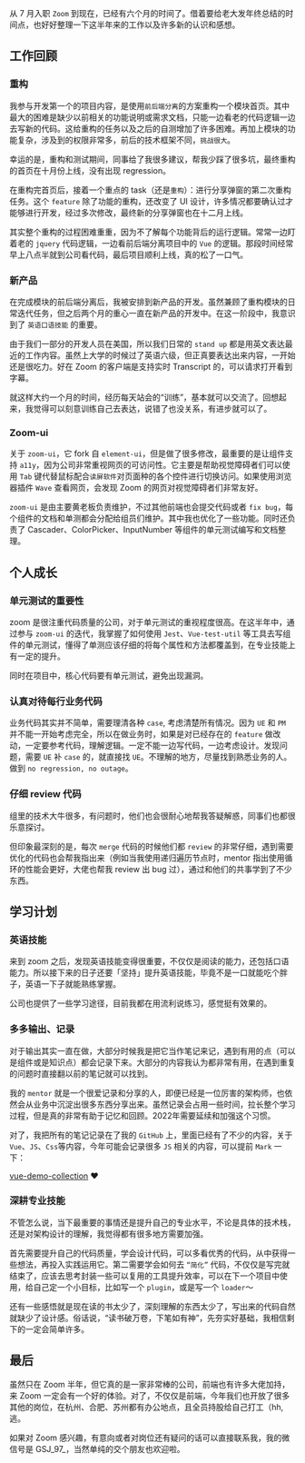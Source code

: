 从 7 月入职 `Zoom` 到现在，已经有六个月的时间了。借着要给老大发年终总结的时间点，也好好整理一下这半年来的工作以及许多新的认识和感想。


## 工作回顾
    

###  重构
   我参与开发第一个的项目内容，是使用`前后端分离`的方案重构一个模块首页。其中最大的困难是缺少以前相关的功能说明或需求文档，只能一边看老的代码逻辑一边去写新的代码。这给重构的任务以及之后的自测增加了许多困难。再加上模块的功能复杂，涉及到的权限非常多，前后的技术框架不同，`挑战很大`。
   
   幸运的是，重构和测试期间，同事给了我很多建议，帮我少踩了很多坑，最终重构的首页在十月份上线，没有出现 regression。
   
   在重构完首页后，接着一个重点的 task（还是`重构`）：进行分享弹窗的第二次重构任务。这个 `feature` 除了功能的重构，还改变了 UI 设计，许多情况都要确认过才能够进行开发，经过多次修改，最终新的分享弹窗也在十二月上线。
   
   其实整个重构的过程困难重重，因为不了解每个功能背后的运行逻辑。常常一边盯着老的 `jquery` 代码逻辑，一边看前后端分离项目中的 `Vue` 的逻辑。那段时间经常早上八点半就到公司看代码，最后项目顺利上线，真的松了一口气。


### 新产品

在完成模块的前后端分离后，我被安排到新产品的开发。虽然兼顾了重构模块的日常迭代任务，但之后两个月的重心一直在新产品的开发中。在这一阶段中，我意识到了 `英语口语技能` 的重要。

由于我们一部分的开发人员在美国，所以我们日常的 `stand up` 都是用英文表达最近的工作内容。虽然上大学的时候过了英语六级，但正真要表达出来内容，一开始还是很吃力。好在 Zoom 的客户端是支持实时 Transcript 的，可以请求打开看到字幕。

就这样大约一个月的时间，经历每天站会的“训练”，基本就可以交流了。回想起来，我觉得可以刻意训练自己去表达，说错了也没关系，有进步就可以了。 

### Zoom-ui
关于 `zoom-ui`，它 fork 自 `element-ui`，但是做了很多修改，最重要的是让组件支持 `a11y`，因为公司非常重视网页的可访问性。它主要是帮助视觉障碍者们可以使用 `Tab` 键代替鼠标配合`读屏软件`对页面种的各个控件进行切换访问。如果使用浏览器插件 `Wave` 查看网页，会发现 Zoom 的网页对视觉障碍者们非常友好。

`zoom-ui` 是由主要黄老板负责维护，不过其他前端也会提交代码或者 `fix bug`，每个组件的文档和单测都会分配给组员们维护。其中我也优化了一些功能。同时还负责了 Cascader、ColorPicker、InputNumber 等组件的单元测试编写和文档整理。

## 个人成长


###  单元测试的重要性
   zoom 是很注重代码质量的公司，对于单元测试的重视程度很高。在这半年中，通过参与 `zoom-ui` 的迭代，我掌握了如何使用 `Jest`、`Vue-test-util` 等工具去写组件的单元测试，懂得了单测应该仔细的将每个属性和方法都覆盖到，在专业技能上有一定的提升。
   
   同时在项目中，核心代码要有单元测试，避免出现漏洞。

###  认真对待每行业务代码
    
  业务代码其实并不简单，需要理清各种 `case`, 考虑清楚所有情况。因为 `UE` 和 `PM` 并不能一开始考虑完全，所以在做业务时，如果是对已经存在的 `feature` 做改动，一定要参考代码，理解逻辑。一定不能一边写代码，一边考虑设计。发现问题，需要 `UE` 补 `case` 的，就直接找 `UE`。不理解的地方，尽量找到熟悉业务的人。做到 `no regression, no outage`。

###  仔细 review 代码
   组里的技术大牛很多，有问题时，他们也会很耐心地帮我答疑解惑，同事们也都很乐意探讨。
   
   但印象最深刻的是，每次 `merge` 代码的时候他们都 `review` 的非常仔细，遇到需要优化的代码也会帮我指出来（例如当我使用递归遍历节点时，mentor 指出使用循环的性能会更好，大佬也帮我 review 出 bug 过），通过和他们的共事学到了不少东西。


## 学习计划

### 英语技能
   来到 zoom 之后，发现英语技能变得很重要，不仅仅是阅读的能力，还包括口语能力。所以接下来的日子还要「坚持」提升英语技能，毕竟不是一口就能吃个胖子，英语一下子就能熟练掌握。
   
   公司也提供了一些学习途径，目前我都在用流利说练习，感觉挺有效果的。

### 多多输出、记录
   对于输出其实一直在做，大部分时候我是把它当作笔记来记，遇到有用的点（可以是组件或是知识点）都会记录下来。大部分的内容我认为都非常有用，在遇到重复的问题时直接翻以前的笔记就可以找到。
   
   我的 `mentor` 就是一个很爱记录和分享的人，即便已经是一位厉害的架构师，也依然会从业务中沉淀出很多东西分享出来。虽然记录会占用一些时间，拉长整个学习过程，但是真的非常有助于记忆和回顾。2022年需要延续和加强这个习惯。
   
   对了，我把所有的笔记记录在了我的 `GitHub` 上，里面已经有了不少的内容，关于 `Vue`、`JS`、`Css`等内容，今年可能会记录很多 `JS` 相关的内容，可以提前 `Mark` 一下：
   
[vue-demo-collection](https://gesj-yean.github.io/vue-demo-collection/base/) ❤️

###  深耕专业技能
   不管怎么说，当下最重要的事情还是提升自己的专业水平，不论是具体的技术栈，还是对架构设计的理解，我觉得都有很多地方需要加强。
   
   首先需要提升自己的代码质量，学会设计代码，可以多看优秀的代码，从中获得一些想法，再投入实践运用它。第二需要学会如何去 `“简化”` 代码，不仅仅是写完就结束了，应该去思考封装一些可以复用的工具提升效率，可以在下一个项目中使用，给自己定一个小目标，比如写一个 `plugin`，或是写一个 `loader`～
   
   还有一些感悟就是现在读的书太少了，深刻理解的东西太少了，写出来的代码自然就缺少了设计感。俗话说，“读书破万卷，下笔如有神”，先夯实好基础，我相信剩下的一定会简单许多。

## 最后
虽然只在 Zoom 半年，但它真的是一家非常棒的公司，前端也有许多大佬加持，来 Zoom 一定会有一个好的体验。对了，不仅仅是前端，今年我们也开放了很多其他的岗位，在杭州、合肥、苏州都有办公地点，且全员持股给自己打工（hh, 逃。

如果对 Zoom 感兴趣，有意向或者对岗位还有疑问的话可以直接联系我，我的微信号是 GSJ_97_，当然单纯的交个朋友也欢迎啦。
